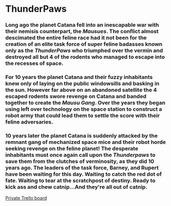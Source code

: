 # ThunderPaws


### Long ago the planet Catana fell into an inescapable war with their nemisis counterpart, the *Mausues*. The conflict almost descimated the entire feline race had it not been for the creation of an elite task force of super feline badasses known only as the *ThunderPaws* who triumphed over the vermin and destroyed all but 4 of the rodents who managed to escape into the recesses of space. 
### For 10 years the planet Catana and their fuzzy inhabitants knew only of laying on the public windowsills and basking in the sun. However far above on an abandoned satellite the 4 escaped rodents swore revenge on Catana and banded together to create the *Mausu Gang*. Over the years they began using left over technology on the space station to construct a robot army that could lead them to settle the score with their feline adversaries. 
### 10 years later the planet Catana is suddenly attacked by the remnant gang of mechanized space mice and their robot horde seeking revenge on the feline planet! The desperate inhabitants must once again call upon the *Thunderpaws* to save them from the clutches of verminosity, as they did 10 years ago. The leaders of the task force, Barney, and Rupert have been waiting for this day. Waiting to catch the red dot of fate. Waiting to tear at the scratchpost of destiny. Ready to kick ass and chew catnip...And they're all out of catnip.


[Private Trello board](https://trello.com/b/43o3Avd9/thunder-paws-devlopment)
